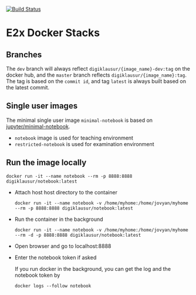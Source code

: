 [![Build Status](https://api.travis-ci.com/DigiKlausur/docker-stacks.svg?branch=master)](https://travis-ci.com/DigiKlausur/docker-stacks)

# E2x Docker Stacks

## Branches
The `dev` branch will always reflect `digiklausur/{image_name}-dev:tag` on the docker hub, and the `master` branch reflects `digiklausur/{image_name}:tag`. The tag is based on the `commit id`, and tag `latest` is always built based on the latest commit. 

## Single user images
The minimal single user image `minimal-notebook` is based on [jupyter/minimal-notebook](https://github.com/jupyter/docker-stacks/blob/master/minimal-notebook/Dockerfile).
* `notebook` image is used for teaching environment
* `restricted-notebook` is used for examination environment

## Run the image locally
```
docker run -it --name notebook --rm -p 8888:8888 digiklausur/notebook:latest
``` 
* Attach host host directory to the container
  ```
  docker run -it --name notebook -v /home/myhome:/home/jovyan/myhome --rm -p 8888:8888 digiklausur/notebook:latest

  ```
* Run the container in the background
  ```
  docker run -it --name notebook -v /home/myhome:/home/jovyan/myhome --rm -d -p 8888:8888 digiklausur/notebook:latest
  ```

* Open browser and go to localhost:8888
* Enter the notebook token if asked
  
  If you run docker in the background, you can get the log and the notebook token by

  ```
  docker logs --follow notebook
  ```
